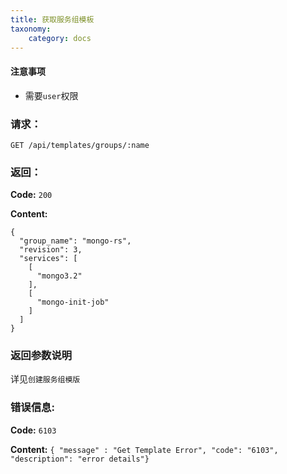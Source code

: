 ```yaml
---
title: 获取服务组模板
taxonomy:
    category: docs
---
```



#### 注意事项

- 需要`user`权限

### 请求：

    GET /api/templates/groups/:name

### 返回：

**Code:** `200`

**Content:**

```
{
  "group_name": "mongo-rs",
  "revision": 3,
  "services": [
    [
      "mongo3.2"
    ],
    [
      "mongo-init-job"
    ]
  ]
}
```

### 返回参数说明

详见`创建服务组模版`

### 错误信息:

**Code:** `6103`

**Content:** `{ "message" : "Get Template Error", "code": "6103", "description": "error details"}`



